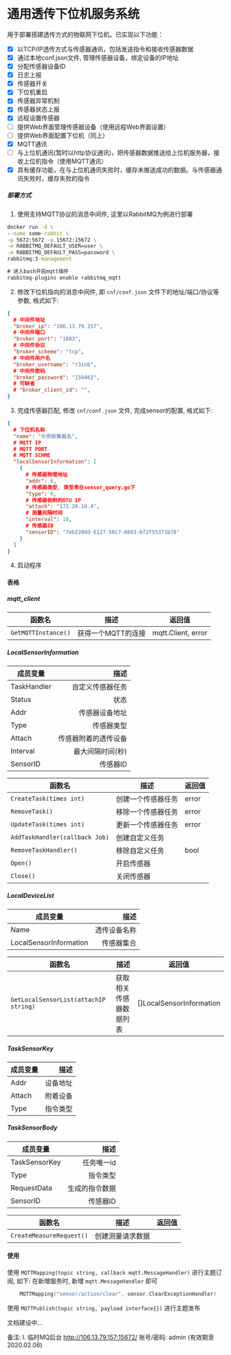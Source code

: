 # 通用透传下位机服务系统

用于部署搭建透传方式的物联网下位机。已实现以下功能：

- [x] 以TCP/IP透传方式与传感器通讯，包括发送指令和接收传感器数据
- [x] 通过本地conf.json文件, 管理传感器设备，绑定设备的IP地址
- [x] 分配传感器设备ID
- [x] 日志上报
- [x] 传感器开关
- [x] 下位机重启
- [x] 传感器异常机制
- [x] 传感器状态上报
- [x] 远程设置传感器
- [ ] 提供Web界面管理传感器设备（使用远程Web界面设置）
- [ ] 提供Web界面配置下位机（同上）
- [x] MQTT通讯
- [ ] 与上位机通讯(暂时以http协议通讯)，把传感器数据推送给上位机服务器，接收上位机指令（使用MQTT通讯）
- [x] 具有缓存功能，在与上位机通讯失败时，缓存未推送成功的数据。与传感器通讯失败时，缓存失败的指令

##### 部署方式

1. 使用支持MQTT协议的消息中间件, 这里以RabbitMQ为例进行部署
```cmd
docker run -d \
--name some-rabbit \
-p 5672:5672 -p 15672:15672 \
-e RABBITMQ_DEFAULT_USER=user \
-e RABBITMQ_DEFAULT_PASS=password \
rabbitmq:3-management

# 进入bash开启mqtt插件
rabbitmq-plugins enable rabbitmq_mqtt
```

2. 修改下位机指向的消息中间件, 即 `cnf/conf.json` 文件下的地址/端口/协议等参数, 格式如下:
```json
{
  # 中间件地址
  "broker_ip": "106.13.79.157",
  # 中间件端口
  "broker_port": "1883",
  # 中间件协议
  "broker_scheme": "tcp",
  # 中间件用户名
  "broker_username": "r3inb",
  # 中间件密码
  "broker_password": "159463",
  # 可缺省
  # "broker_client_id": "",
}
```

3. 完成传感器匹配, 修改 `cnf/conf.json` 文件, 完成sensor的配置, 格式如下:
```json
{
  # 下位机名称
  "name": "示例收集器名",
  # MQTT IP
  # MQTT PORT
  # MQTT SCHME
  "localSensorInformation": [
    {
      # 传感器物理地址
      "addr": 6,
      # 传感器类型, 类型表在sensor_query.go下
      "type": 0,
      # 传感器依附的DTU IP
      "attach": "172.20.10.4",
      # 测量间隔时间
      "interval": 10,
      # 传感器ID
      "sensorID": "7eb220dd-6127-58c7-8663-bf2f55371b78"
    }
  ]
}
```

4. 启动程序


#### 表格

##### mqtt_client

| 函数名 | 描述                    |  返回值 |
| ------------- | ------------------------------ |----------------------|
| `GetMQTTInstance()`| 获得一个MQTT的连接 | mqtt.Client, error |


##### LocalSensorInformation

| 成员变量      | 描述 |
| --------- | -----:|
| TaskHandler     |   自定义传感器任务 |
| Status | 状态 |
| Addr  | 传感器设备地址 |
| Type     |   传感器类型 |
| Attach      |    传感器附着的透传设备 |
| Interval  | 最大间隔时间(秒) |
| SensorID     |   传感器ID |

	
| 函数名 | 描述                    |  返回值 |
| ---------------------- | ------------------------------ |----------------------|
| `CreateTask(times int)`| 创建一个传感器任务 | error |
| `RemoveTask()`| 移除一个传感器任务 | error |
| `UpdateTask(times int)`| 更新一个传感器任务 | error |
| `AddTaskHandler(callback Job)`| 创建自定义任务 |  |
| `RemoveTaskHandler()`| 移除自定义任务 | bool |
| `Open()`| 开启传感器 |  |
| `Close()`| 关闭传感器 |  |


##### LocalDeviceList

| 成员变量      | 描述 |
| --------- | -----:|
| Name     |   透传设备名称 |
| LocalSensorInformation      |    传感器集合 |

| 函数名 | 描述                    |  返回值 |
| ---------------------- | ------------------------------ |----------------------|
| `GetLocalSensorList(attachIP string)`| 获取相关传感器数据列表 | []LocalSensorInformation |


##### TaskSensorKey

| 成员变量      | 描述 |
| --------- | -----:|
| Addr     |   设备地址 |
| Attach  | 附着设备 |
| Type     |   指令类型 |


##### TaskSensorBody

| 成员变量      | 描述 |
| --------- | -----:|
| TaskSensorKey     |   任务唯一id |
| Type  | 指令类型 |
| RequestData     |   生成的指令数据 |
| SensorID     |   传感器ID |

| 函数名 | 描述                    |  返回值 |
| ---------------------- | ------------------------------ |----------------------|
| `CreateMeasureRequest()`| 创建测量请求数据 |  |


#### 使用

使用 `MQTTMapping(topic string, callback mqtt.MessageHandler)` 进行主题订阅, 如下:
在新增服务时, 新增 `mqtt.MessageHandler` 即可
```go
    MQTTMapping("sensor/action/clear", sensor.ClearExceptionHandler)
```

使用 `MQTTPublish(topic string, payload interface{})` 进行主题发布

文档建设中...

备注: 
l. 临时MQ后台 http://106.13.79.157:15672/ 账号/密码: admin (有效期至2020.02.06)
